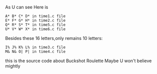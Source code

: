 As U can see
Here is 

    A* B* C* D* in time1.c file 
    E* F* G* H* in time2.c file
    Q* R* S* T* in time5.c file
    U* V* W* X* in time6.c file

Besides these 16 letters,only remains 10 letters:
   
    I% J% K% L% in time3.c file
    M& N& O| P| in time4.c file

this is the source code about Buckshot Roulette
Maybe U won't believe mightly

    
